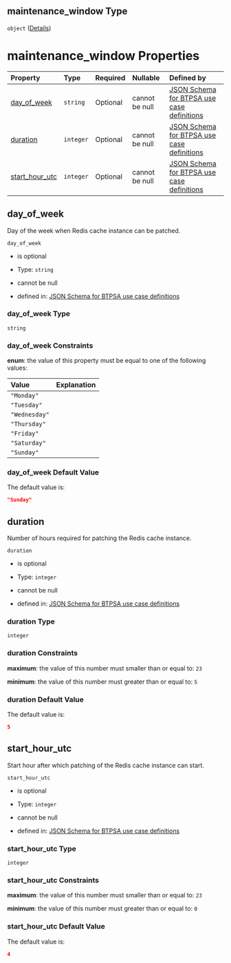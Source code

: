 ## maintenance\_window Type

`object` ([Details](btpsa-usecase-properties-services-items-allof-1-then-allof-93-then-allof-1-then-properties-parameters-properties-maintenance_window.md))

# maintenance\_window Properties

| Property                            | Type      | Required | Nullable       | Defined by                                                                                                                                                                                                                                                                                                                                                                                                             |
| :---------------------------------- | :-------- | :------- | :------------- | :--------------------------------------------------------------------------------------------------------------------------------------------------------------------------------------------------------------------------------------------------------------------------------------------------------------------------------------------------------------------------------------------------------------------- |
| [day\_of\_week](#day_of_week)       | `string`  | Optional | cannot be null | [JSON Schema for BTPSA use case definitions](btpsa-usecase-properties-services-items-allof-1-then-allof-93-then-allof-1-then-properties-parameters-properties-maintenance_window-properties-day_of_week.md "http://example.com/schemas/redis-premium-create.json#/properties/services/items/allOf/1/then/allOf/93/then/allOf/1/then/properties/parameters/properties/maintenance_window/properties/day_of_week")       |
| [duration](#duration)               | `integer` | Optional | cannot be null | [JSON Schema for BTPSA use case definitions](btpsa-usecase-properties-services-items-allof-1-then-allof-93-then-allof-1-then-properties-parameters-properties-maintenance_window-properties-duration.md "http://example.com/schemas/redis-premium-create.json#/properties/services/items/allOf/1/then/allOf/93/then/allOf/1/then/properties/parameters/properties/maintenance_window/properties/duration")             |
| [start\_hour\_utc](#start_hour_utc) | `integer` | Optional | cannot be null | [JSON Schema for BTPSA use case definitions](btpsa-usecase-properties-services-items-allof-1-then-allof-93-then-allof-1-then-properties-parameters-properties-maintenance_window-properties-start_hour_utc.md "http://example.com/schemas/redis-premium-create.json#/properties/services/items/allOf/1/then/allOf/93/then/allOf/1/then/properties/parameters/properties/maintenance_window/properties/start_hour_utc") |

## day\_of\_week

Day of the week when Redis cache instance can be patched.

`day_of_week`

*   is optional

*   Type: `string`

*   cannot be null

*   defined in: [JSON Schema for BTPSA use case definitions](btpsa-usecase-properties-services-items-allof-1-then-allof-93-then-allof-1-then-properties-parameters-properties-maintenance_window-properties-day_of_week.md "http://example.com/schemas/redis-premium-create.json#/properties/services/items/allOf/1/then/allOf/93/then/allOf/1/then/properties/parameters/properties/maintenance_window/properties/day_of_week")

### day\_of\_week Type

`string`

### day\_of\_week Constraints

**enum**: the value of this property must be equal to one of the following values:

| Value         | Explanation |
| :------------ | :---------- |
| `"Monday"`    |             |
| `"Tuesday"`   |             |
| `"Wednesday"` |             |
| `"Thursday"`  |             |
| `"Friday"`    |             |
| `"Saturday"`  |             |
| `"Sunday"`    |             |

### day\_of\_week Default Value

The default value is:

```json
"Sunday"
```

## duration

Number of hours required for patching the Redis cache instance.

`duration`

*   is optional

*   Type: `integer`

*   cannot be null

*   defined in: [JSON Schema for BTPSA use case definitions](btpsa-usecase-properties-services-items-allof-1-then-allof-93-then-allof-1-then-properties-parameters-properties-maintenance_window-properties-duration.md "http://example.com/schemas/redis-premium-create.json#/properties/services/items/allOf/1/then/allOf/93/then/allOf/1/then/properties/parameters/properties/maintenance_window/properties/duration")

### duration Type

`integer`

### duration Constraints

**maximum**: the value of this number must smaller than or equal to: `23`

**minimum**: the value of this number must greater than or equal to: `5`

### duration Default Value

The default value is:

```json
5
```

## start\_hour\_utc

Start hour after which patching of the Redis cache instance can start.

`start_hour_utc`

*   is optional

*   Type: `integer`

*   cannot be null

*   defined in: [JSON Schema for BTPSA use case definitions](btpsa-usecase-properties-services-items-allof-1-then-allof-93-then-allof-1-then-properties-parameters-properties-maintenance_window-properties-start_hour_utc.md "http://example.com/schemas/redis-premium-create.json#/properties/services/items/allOf/1/then/allOf/93/then/allOf/1/then/properties/parameters/properties/maintenance_window/properties/start_hour_utc")

### start\_hour\_utc Type

`integer`

### start\_hour\_utc Constraints

**maximum**: the value of this number must smaller than or equal to: `23`

**minimum**: the value of this number must greater than or equal to: `0`

### start\_hour\_utc Default Value

The default value is:

```json
4
```
